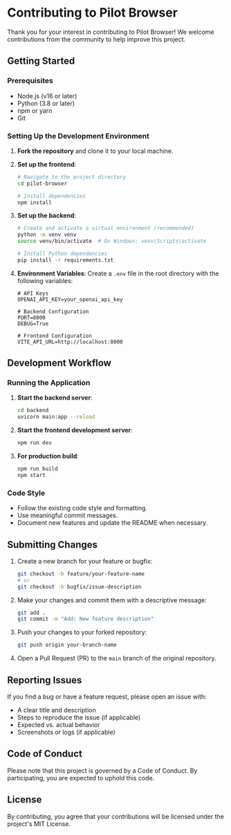 # Contributing to Pilot Browser

Thank you for your interest in contributing to Pilot Browser! We welcome contributions from the community to help improve this project.

## Getting Started

### Prerequisites

- Node.js (v16 or later)
- Python (3.8 or later)
- npm or yarn
- Git

### Setting Up the Development Environment

1. **Fork the repository** and clone it to your local machine.

2. **Set up the frontend**:
   ```bash
   # Navigate to the project directory
   cd pilot-browser
   
   # Install dependencies
   npm install
   ```

3. **Set up the backend**:
   ```bash
   # Create and activate a virtual environment (recommended)
   python -m venv venv
   source venv/bin/activate  # On Windows: venv\Scripts\activate
   
   # Install Python dependencies
   pip install -r requirements.txt
   ```

4. **Environment Variables**:
   Create a `.env` file in the root directory with the following variables:
   ```
   # API Keys
   OPENAI_API_KEY=your_openai_api_key
   
   # Backend Configuration
   PORT=8000
   DEBUG=True
   
   # Frontend Configuration
   VITE_API_URL=http://localhost:8000
   ```

## Development Workflow

### Running the Application

1. **Start the backend server**:
   ```bash
   cd backend
   uvicorn main:app --reload
   ```

2. **Start the frontend development server**:
   ```bash
   npm run dev
   ```

3. **For production build**:
   ```bash
   npm run build
   npm start
   ```

### Code Style

- Follow the existing code style and formatting.
- Use meaningful commit messages.
- Document new features and update the README when necessary.

## Submitting Changes

1. Create a new branch for your feature or bugfix:
   ```bash
   git checkout -b feature/your-feature-name
   # or
   git checkout -b bugfix/issue-description
   ```

2. Make your changes and commit them with a descriptive message:
   ```bash
   git add .
   git commit -m "Add: New feature description"
   ```

3. Push your changes to your forked repository:
   ```bash
   git push origin your-branch-name
   ```

4. Open a Pull Request (PR) to the `main` branch of the original repository.

## Reporting Issues

If you find a bug or have a feature request, please open an issue with:
- A clear title and description
- Steps to reproduce the issue (if applicable)
- Expected vs. actual behavior
- Screenshots or logs (if applicable)

## Code of Conduct

Please note that this project is governed by a Code of Conduct. By participating, you are expected to uphold this code.

## License

By contributing, you agree that your contributions will be licensed under the project's MIT License.
